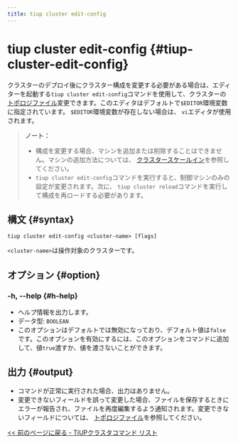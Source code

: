 ```yaml
---
title: tiup cluster edit-config
---
```


# tiup cluster edit-config {#tiup-cluster-edit-config}

クラスターのデプロイ後にクラスター構成を変更する必要がある場合は、エディターを起動する`tiup cluster edit-config`コマンドを使用して、クラスターの[トポロジファイル](/tiup/tiup-cluster-topology-reference.md)変更できます。このエディタはデフォルトで`$EDITOR`環境変数に指定されています。 `$EDITOR`環境変数が存在しない場合は、 `vi`エディタが使用されます。

> **ノート：**
>
> -   構成を変更する場合、マシンを追加または削除することはできません。マシンの追加方法については、 [クラスタースケールイン](/tiup/tiup-component-cluster-scale-in.md)を参照してください。
> -   `tiup cluster edit-config`コマンドを実行すると、制御マシンのみの設定が変更されます。次に、 `tiup cluster reload`コマンドを実行して構成を再ロードする必要があります。

## 構文 {#syntax}

```shell
tiup cluster edit-config <cluster-name> [flags]
```

`<cluster-name>`は操作対象のクラスターです。

## オプション {#option}

### -h, --help {#h-help}

-   ヘルプ情報を出力します。
-   データ型: `BOOLEAN`
-   このオプションはデフォルトでは無効になっており、デフォルト値は`false`です。このオプションを有効にするには、このオプションをコマンドに追加して、値`true`渡すか、値を渡さないことができます。

## 出力 {#output}

-   コマンドが正常に実行された場合、出力はありません。
-   変更できないフィールドを誤って変更した場合、ファイルを保存するときにエラーが報告され、ファイルを再度編集するよう通知されます。変更できないフィールドについては、 [トポロジファイル](/tiup/tiup-cluster-topology-reference.md)を参照してください。

[&lt;&lt; 前のページに戻る - TiUPクラスタコマンド リスト](/tiup/tiup-component-cluster.md#command-list)
